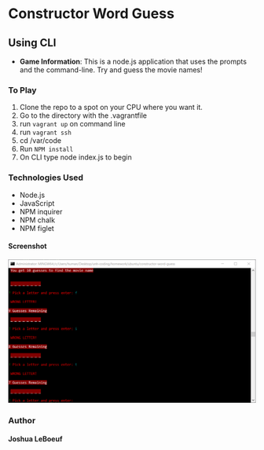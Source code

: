 # Constructor Word Guess 
## Using CLI

* **Game Information**: This is a node.js application that uses the prompts and the command-line. Try and guess the movie names! 

### To Play
1. Clone the repo to a spot on your CPU where you want it.
2. Go to the directory with the .vagrantfile
3. run `vagrant up` on command line
4. run `vagrant ssh`
5. cd /var/code
6. Run `NPM install`
7. On CLI type node index.js to begin

### Technologies Used
* Node.js
* JavaScript
* NPM inquirer
* NPM chalk
* NPM figlet

#### Screenshot
![cli](./img/cli.PNG)

### Author

####  Joshua LeBoeuf
